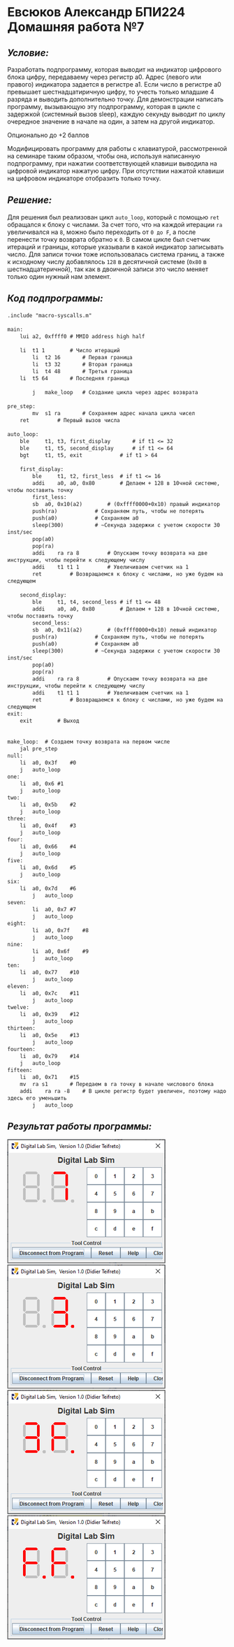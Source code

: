 # Евсюков Александр БПИ224 <br/> Домашняя работа №7

## _Условие:_
Разработать подпрограмму, которая выводит на индикатор  цифрового блока цифру, передаваему через регистр a0. Адрес (левого или правого) индикатора задается в регистре a1. Если число в регистре a0 превышает шестнадцатиричную цифру, то учесть только младшие 4 разряда и выводить дополнительно точку. Для демонстрации написать программу, вызывающую эту подпрограмму, которая в цикле с задержкой (системный вызов sleep), каждую секунду выводит по циклу очередное значение в начале на один, а затем на другой индикатор.

Опционально до +2 баллов

Модифицировать программу для работы с клавиатурой, рассмотренной на семинаре таким образом, чтобы она, используя написанную подпрограмму, при нажатии соответствующей клавиши выводила на цифровой индикатор нажатую цифру. При отсутствии нажатой клавиши на цифровом индикаторе отобразить только точку.

## _Решение:_
Для решения был реализован цикл `auto_loop`, который с помощью `ret` обращался к блоку с числами. За счет того, что на каждой итерации `ra` увеличивался на `8`, можно было переходить от `0 до F`, а после перенести точку возврата обратно к `0`. В самом цикле был счетчик итераций и границы, которые указывали в какой индикатор записывать число. Для записи точки тоже использовалась система границ, а также к исходному числу добавлялось `128` в десятичной системе (`0х80` в шестнадцатеричной), так как в двоичной записи это число меняет только один нужный нам элемент. 

## _Код подпрограммы:_
```
.include "macro-syscalls.m"

main:
	lui	a2, 0xffff0	# MMIO address high half
	
	li	t1 1		# Число итераций
    	li	t2 16		# Первая граница
    	li	t3 32		# Вторая граница
    	li	t4 48		# Третья граница
	li	t5 64		# Последняя граница
	
    	j	make_loop	# Создание цикла через адрес возврата 
    	
pre_step:    	
    	mv	s1 ra		# Сохраняем адрес начала цикла чисел
	ret			# Первый вызов числа

auto_loop:
	ble 	t1, t3, first_display	 	# if t1 <= 32 
	ble 	t1, t5, second_display	 	# if t1 <= 64 
	bgt 	t1, t5, exit 			# if t1 > 64
	
	first_display:
		ble 	t1, t2, first_less	# if t1 <= 16
		addi 	a0, a0, 0x80		# Делаем + 128 в 10чной системе, чтобы поставить точку		
		first_less:
		sb	a0, 0x10(a2)   		# (0xffff0000+0x10) правый индикатор	
		push(ra)			# Сохраняем путь, чтобы не потерять
		push(a0)			# Сохраняем a0
		sleep(300)			# ~Секунда задержки c учетом скорости 30 inst/sec
		pop(a0)
		pop(ra)
		addi	ra ra 8	    	# Опускаем точку возврата на две инструкции, чтобы перейти к следующему числу
		addi	t1 t1 1	    	# Увеличиваем счетчик на 1		
		ret			# Возвращаемся к блоку с числами, но уже будем на следующем
		
	second_display:
		ble 	t1, t4, second_less	# if t1 <= 48
		addi 	a0, a0, 0x80		# Делаем + 128 в 10чной системе, чтобы поставить точку
		second_less:
		sb	a0, 0x11(a2)		# (0xffff0000+0x10) левый индикатор	
		push(ra)			# Сохраняем путь, чтобы не потерять
		push(a0)			# Сохраняем a0
		sleep(300)			# ~Секунда задержки c учетом скорости 30 inst/sec
		pop(a0)
		pop(ra)
		addi	ra ra 8	    	# Опускаем точку возврата на две инструкции, чтобы перейти к следующему числу
		addi	t1 t1 1	    	# Увеличиваем счетчик на 1
		ret			# Возвращаемся к блоку с числами, но уже будем на следующем		
exit:		
	exit		# Выход


make_loop:	# Создаем точку возврата на первом числе
	jal	pre_step
null:
	li 	a0, 0x3f	#0
	j	auto_loop
one:
	li	a0, 0x6	#1
	j 	auto_loop
two:
	li 	a0, 0x5b	#2
	j	auto_loop
three:
	li 	a0, 0x4f	#3
	j	auto_loop
four:
	li 	a0, 0x66	#4
	j	auto_loop
five:
	li 	a0, 0x6d	#5
	j 	auto_loop
six:
	li 	a0, 0x7d	#6
    	j	auto_loop
seven:
    	li 	a0, 0x7	#7
    	j 	auto_loop
eight:
    	li 	a0, 0x7f	#8
    	j 	auto_loop
nine:
    	li	a0, 0x6f	#9
    	j 	auto_loop
ten:	
	li	a0, 0x77	#10
    	j 	auto_loop    	
eleven:	
	li	a0, 0x7c	#11
    	j 	auto_loop 
twelve:	
	li	a0, 0x39	#12
    	j 	auto_loop 
thirteen:	
	li	a0, 0x5e	#13
    	j 	auto_loop 
fourteen:		
	li	a0, 0x79	#14
	j 	auto_loop
fifteen:   	
	li	a0, 0x71	#15
	mv	ra s1		# Передаем в ra точку в начале числового блока
	addi	ra ra -8	# В цикле регистр будет увеличен, поэтому надо здесь его уменьшить
    	j 	auto_loop
```
## _Результат работы программы:_
![Alt text](image1.png)
![Alt text](image2.png)
![Alt text](image3.png)
![Alt text](image4.png)
